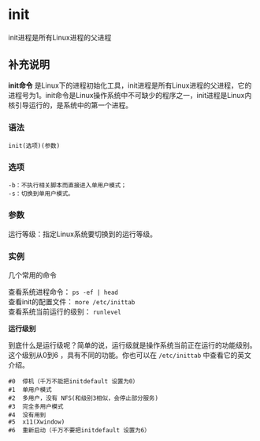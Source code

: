 #  init

init进程是所有Linux进程的父进程

##  补充说明

**init命令**
是Linux下的进程初始化工具，init进程是所有Linux进程的父进程，它的进程号为1。init命令是Linux操作系统中不可缺少的程序之一，init进程是Linux内核引导运行的，是系统中的第一个进程。

###  语法

    
    
    init(选项)(参数)
    

###  选项

    
    
    -b：不执行相关脚本而直接进入单用户模式；
    -s：切换到单用户模式。
    

###  参数

运行等级：指定Linux系统要切换到的运行等级。

###  实例

几个常用的命令

查看系统进程命令： ` ps -ef | head `  
查看init的配置文件： ` more /etc/inittab `  
查看系统当前运行的级别： ` runlevel `

**运行级别**

到底什么是运行级呢？简单的说，运行级就是操作系统当前正在运行的功能级别。这个级别从0到6 ，具有不同的功能。你也可以在 ` /etc/inittab `
中查看它的英文介绍。

    
    
    #0  停机（千万不能把initdefault 设置为0）
    #1  单用户模式
    #2  多用户，没有 NFS(和级别3相似，会停止部分服务)
    #3  完全多用户模式
    #4  没有用到
    #5  x11(Xwindow)
    #6  重新启动（千万不要把initdefault 设置为6）
    

